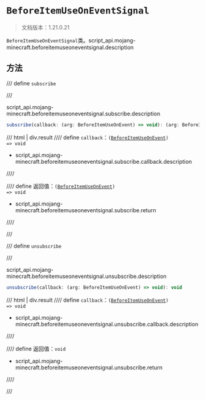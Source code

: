 # `BeforeItemUseOnEventSignal`

> 文档版本：1.21.0.21

`BeforeItemUseOnEventSignal`类。script_api.mojang-minecraft.beforeitemuseoneventsignal.description

## 方法

/// define
`subscribe`


///

script_api.mojang-minecraft.beforeitemuseoneventsignal.subscribe.description

```js
subscribe(callback: (arg: BeforeItemUseOnEvent) => void): (arg: BeforeItemUseOnEvent) => void
```

/// html | div.result
//// define
`callback`：<code>(<a href="../beforeitemuseonevent/">BeforeItemUseOnEvent</a>) =&gt; void</code>

- script_api.mojang-minecraft.beforeitemuseoneventsignal.subscribe.callback.description


////

//// define
返回值：<code>(<a href="../beforeitemuseonevent/">BeforeItemUseOnEvent</a>) =&gt; void</code>

- script_api.mojang-minecraft.beforeitemuseoneventsignal.subscribe.return


////

///


/// define
`unsubscribe`


///

script_api.mojang-minecraft.beforeitemuseoneventsignal.unsubscribe.description

```js
unsubscribe(callback: (arg: BeforeItemUseOnEvent) => void): void
```

/// html | div.result
//// define
`callback`：<code>(<a href="../beforeitemuseonevent/">BeforeItemUseOnEvent</a>) =&gt; void</code>

- script_api.mojang-minecraft.beforeitemuseoneventsignal.unsubscribe.callback.description


////

//// define
返回值：`void`

- script_api.mojang-minecraft.beforeitemuseoneventsignal.unsubscribe.return


////

///

